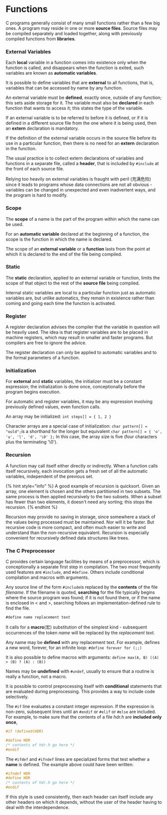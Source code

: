 # Functions

C programs generally consist of many small functions rather than a few big ones. A program may reside in one or more **source files**. Source files may be compiled separately and loaded together, along with previously compiled functions from **libraries**.

### External Variables

Each **local** variable in a function comes into existence only when the function is called, and disappears when the function is exited, such variables are known as **automatic variables**.

It is possible to define variables that are **external** to all functions, that is, variables that can be accessed by name by any function.

An external variable must be **defined**, exactly once, outside of any function; this sets aside storage for it. The variable must also be **declared** in each function that wants to access it; this states the type of the variable.

If an external variable is to be referred to before it is defined, or if it is defined in a different source file from the one where it is being used, then an **extern** declaration is mandatory.

If the definition of the external variable occurs in the source file before its use in a particular function, then there is no need for an **extern** declaration in the function.

The usual practice is to collect extern declarations of variables and functions in a separate file, called a **header**, that is included by `#include` at the front of each source file.

Relying too heavily on external variables is fraught with peril \(充满危险\) since it leads to programs whose data connections are not all obvious - variables can be changed in unexpected and even inadvertent ways, and the program is hard to modify.

### Scope

The **scope** of a name is the part of the program within which the name can be used.

For an **automatic variable** declared at the beginning of a function, the scope is the function in which the name is declared.

The scope of an **external variable** or a **function** lasts from the point at which it is declared to the end of the file being compiled. 

### Static

The **static** declaration, applied to an external variable or function, limits the scope of that object to the rest of the **source file** being compiled.

Internal static variables are local to a particular function just as automatic variables are, but unlike automatics, they remain in existence rather than coming and going each time the function is activated.

### Register

A register declaration advises the compiler that the variable in question will be heavily used. The idea is that register variables are to be placed in machine registers, which may result in smaller and faster programs. But compilers are free to ignore the advice.

The register declaration can only be applied to automatic variables and to the formal parameters of a function.

### Initialization

For **external** and **static** variables, the initializer must be a constant expression; the initialization is done once, conceptionally before the program begins execution.

For automatic and register variables, it may be any expression involving previously defined values, even function calls.

An array may be initialized: `int steps[] = { 1, 2 }`

Character arrays are a special case of initialization: `char pattern[] = "ould";`is a shorthand for the longer but equivalent `char pattern[] = { 'o', 'u', 'l', 'd', '\0' };` In this case, the array size is five \(four characters plus the terminating '\0'\).

### Recursion

A function may call itself either directly or indirectly. When a function calls itself recursively, each invocation gets a fresh set of all the automatic variables, independent of the previous set.

{% hint style="info" %}
A good example of recursion is quicksort. Given an array, one element is chosen and the others partitioned in two subsets. The same process is then applied recursively to the two subsets. When a subset has fewer than two elements, it doesn't need any sorting; this stops the recursion.
{% endhint %}

Recursion may provide no saving in storage, since somewhere a stack of the values being processed must be maintained. Nor will it be faster. But recursive code is more compact, and often much easier to write and understand than the non-recursive equivalent. Recursion is especially convenient for recursively defined data structures like trees.

### The C Preprocessor

C provides certain language facilities by means of a preprocessor, which is conceptionally a separate first step in compilation. The two most frequently used features are `#include`, and `#define`. Others include conditional compilation and macros with arguments.

Any source line of the form `#include`is replaced by the **contents** of the file _filename_. If the filename is quoted, **searching** for the file typically begins where the source program was found; if it is not found there, or if the name is enclosed in &lt; and &gt;, searching follows an implementation-defined rule to find the file.

`#define name replacement text`

It calls for a **macro**\(宏\) substitution of the simplest kind - subsequent occurrences of the token _name_ will be replaced by the _replacement text_.

Any name may be **defined** with any replacement text. For example, defines a new word, forever, for an infinite loop: `#define forever for (;;)`

It is also possible to define macros with arguments: `define max(A, B) ((A) > (B) ? (A) : (B))`

Names may be **undefined** with `#undef`, usually to ensure that a routine is really a function, not a macro.

It is possible to control preprocessing itself with **conditional** statements that are evaluated during preprocessing. This provides a way to include code selectively.

The `#if` line evaluates a constant integer expression. If the expression is non-zero, subsequent lines until an `#endif` or `#elif` or `#else` are included. For example, to make sure that the contents of a file _hdr.h_ are **included only once**,

```c
#if !defined(HDR)
#define HDR
/* contents of hdr.h go here */
#endif
```

The `#ifdef` and `#ifndef` lines are specialized forms that test whether a **name** is defined. The example above could have been written:

```c
#ifndef HDR
#define HDR
/* contents of hdr.h go here */
#endif
```

If this style is used consistently, then each header can itself include any other headers on which it depends, without the user of the header having to deal with the interdependence.

